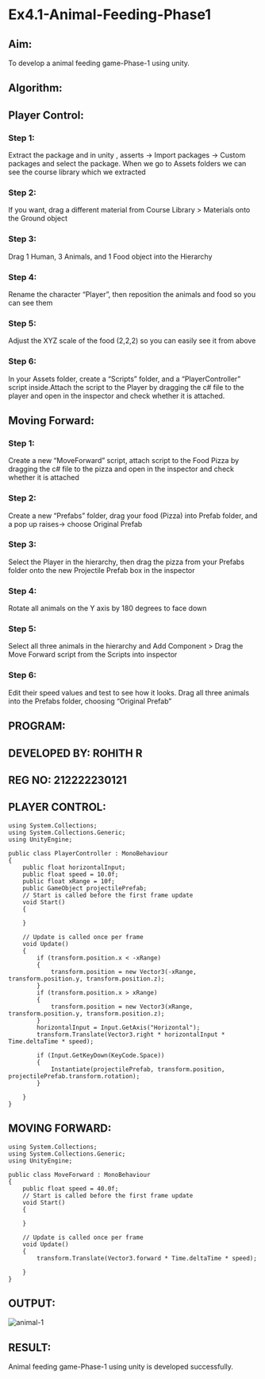 # Ex4.1-Animal-Feeding-Phase1
## Aim:
To develop a animal feeding game-Phase-1 using unity.

## Algorithm:
## Player Control:
### Step 1:
Extract the package and in unity , asserts -> Import packages -> Custom packages and select the package. When we go to Assets folders we can see the course library which we extracted

### Step 2:
If you want, drag a different material from Course Library > Materials onto the Ground object

### Step 3:
Drag 1 Human, 3 Animals, and 1 Food object into the Hierarchy

### Step 4:
Rename the character “Player”, then reposition the animals and food so you can see them

### Step 5:
Adjust the XYZ scale of the food (2,2,2) so you can easily see it from above

### Step 6:
In your Assets folder, create a “Scripts” folder, and a “PlayerController” script inside.Attach the script to the Player by dragging the c# file to the player and open in the inspector and check whether it is attached.

## Moving Forward:
### Step 1:
Create a new “MoveForward” script, attach script to the Food Pizza by dragging the c# file to the pizza and open in the inspector and check whether it is attached

### Step 2:
Create a new “Prefabs” folder, drag your food (Pizza) into Prefab folder, and a pop up raises-> choose Original Prefab

### Step 3:
Select the Player in the hierarchy, then drag the pizza from your Prefabs folder onto the new Projectile Prefab box in the inspector

### Step 4:
Rotate all animals on the Y axis by 180 degrees to face down

### Step 5:
Select all three animals in the hierarchy and Add Component > Drag the Move Forward script from the Scripts into inspector

### Step 6:
Edit their speed values and test to see how it looks. Drag all three animals into the Prefabs folder, choosing “Original Prefab”

## PROGRAM:

## DEVELOPED BY: ROHITH R

## REG NO: 212222230121

## PLAYER CONTROL:
```
using System.Collections;
using System.Collections.Generic;
using UnityEngine;

public class PlayerController : MonoBehaviour
{
    public float horizontalInput;
    public float speed = 10.0f;
    public float xRange = 10f;
    public GameObject projectilePrefab;
    // Start is called before the first frame update
    void Start()
    {

    }

    // Update is called once per frame
    void Update()
    {
        if (transform.position.x < -xRange)
        {
            transform.position = new Vector3(-xRange, transform.position.y, transform.position.z);
        }
        if (transform.position.x > xRange)
        {
            transform.position = new Vector3(xRange, transform.position.y, transform.position.z);
        }
        horizontalInput = Input.GetAxis("Horizontal");
        transform.Translate(Vector3.right * horizontalInput * Time.deltaTime * speed);

        if (Input.GetKeyDown(KeyCode.Space))
        {
            Instantiate(projectilePrefab, transform.position, projectilePrefab.transform.rotation);
        }

    }
}

```
## MOVING FORWARD:
```
using System.Collections;
using System.Collections.Generic;
using UnityEngine;

public class MoveForward : MonoBehaviour
{
    public float speed = 40.0f;
    // Start is called before the first frame update
    void Start()
    {

    }

    // Update is called once per frame
    void Update()
    {
        transform.Translate(Vector3.forward * Time.deltaTime * speed);

    }
}

```
## OUTPUT:
![animal-1](https://github.com/Brindha77/Ex4.1-Animal-Feeding-Phase1/assets/118889143/85279186-c6a2-475b-8c02-678188f1f58d)

## RESULT:
Animal feeding game-Phase-1 using unity is developed successfully.


